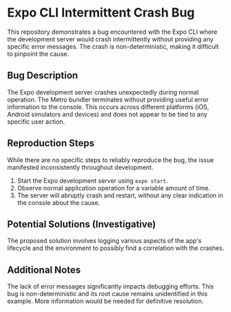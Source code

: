 # Expo CLI Intermittent Crash Bug

This repository demonstrates a bug encountered with the Expo CLI where the development server would crash intermittently without providing any specific error messages. The crash is non-deterministic, making it difficult to pinpoint the cause.

## Bug Description

The Expo development server crashes unexpectedly during normal operation.  The Metro bundler terminates without providing useful error information to the console.  This occurs across different platforms (iOS, Android simulators and devices) and does not appear to be tied to any specific user action.

## Reproduction Steps

While there are no specific steps to reliably reproduce the bug, the issue manifested inconsistently throughout development.

1. Start the Expo development server using `expo start`.
2. Observe normal application operation for a variable amount of time.
3. The server will abruptly crash and restart, without any clear indication in the console about the cause.

## Potential Solutions (Investigative)

The proposed solution involves logging various aspects of the app's lifecycle and the environment to possibly find a correlation with the crashes.

## Additional Notes

The lack of error messages significantly impacts debugging efforts. This bug is non-deterministic and its root cause remains unidentified in this example. More information would be needed for definitive resolution.